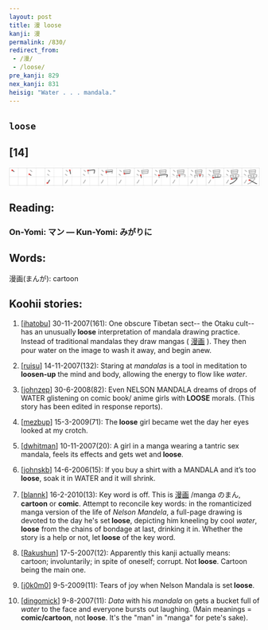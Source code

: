 ```yaml
---
layout: post
title: 漫 loose
kanji: 漫
permalink: /830/
redirect_from:
 - /漫/
 - /loose/
pre_kanji: 829
nex_kanji: 831
heisig: "Water . . . mandala."
---
```


## `loose`

## [14]

<div class="stroke"><img src="../images/E6BCAB.png" /></div>

## Reading:

### On-Yomi: マン &mdash; Kun-Yomi: みがりに

## Words:

漫画(まんが): cartoon

## Koohii stories:

1) [<a href="http://kanji.koohii.com/profile/ihatobu">ihatobu</a>] 30-11-2007(161): One obscure Tibetan sect-- the Otaku cult-- has an unusually<strong> loose</strong> interpretation of mandala drawing practice. Instead of traditional mandalas they draw mangas (  <a href="http://jisho.org/kanji/details/漫画">漫画</a>  ). They then pour water on the image to wash it away, and begin anew. 

2) [<a href="http://kanji.koohii.com/profile/ruisu">ruisu</a>] 14-11-2007(132): Staring at <em>mandalas</em> is a tool in meditation to <strong>loosen-up</strong> the mind and body, allowing the energy to flow like <em>water</em>. 

3) [<a href="http://kanji.koohii.com/profile/johnzep">johnzep</a>] 30-6-2008(82): Even NELSON MANDALA dreams of drops of WATER glistening on comic book/ anime girls with<strong> LOOSE</strong> morals. (This story has been edited in response reports). 

4) [<a href="http://kanji.koohii.com/profile/mezbup">mezbup</a>] 15-3-2009(71): The<strong> loose</strong> girl became wet the day her eyes looked at my crotch. 

5) [<a href="http://kanji.koohii.com/profile/dwhitman">dwhitman</a>] 10-11-2007(20): A girl in a manga wearing a tantric sex mandala, feels its effects and gets wet and<strong> loose</strong>. 

6) [<a href="http://kanji.koohii.com/profile/johnskb">johnskb</a>] 14-6-2006(15): If you buy a shirt with a MANDALA and it’s too<strong> loose</strong>, soak it in WATER and it will shrink. 

7) [<a href="http://kanji.koohii.com/profile/blannk">blannk</a>] 16-2-2010(13): Key word is off. This is   <a href="http://jisho.org/kanji/details/漫画">漫画</a>  /manga のまん, <strong>cartoon</strong> or <strong>comic</strong>. Attempt to reconcile key words: in the romanticized manga version of the life of <em>Nelson Mandela</em>, a full-page drawing is devoted to the day he&#039;s set<strong> loose</strong>, depicting him kneeling by cool <em>water</em>,<strong> loose</strong> from the chains of bondage at last, drinking it in. Whether the story is a help or not, let<strong> loose</strong> of the key word. 

8) [<a href="http://kanji.koohii.com/profile/Rakushun">Rakushun</a>] 17-5-2007(12): Apparently this kanji actually means: cartoon; involuntarily; in spite of oneself; corrupt. Not<strong> loose</strong>. Cartoon being the main one. 

9) [<a href="http://kanji.koohii.com/profile/j0k0m0">j0k0m0</a>] 9-5-2009(11): Tears of joy when Nelson Mandala is set<strong> loose</strong>. 

10) [<a href="http://kanji.koohii.com/profile/dingomick">dingomick</a>] 9-8-2007(11): <em>Data</em> with his <em>mandala</em> on gets a bucket full of <em>water</em> to the face and everyone bursts out laughing. (Main meanings = <strong>comic/cartoon</strong>, not<strong> loose</strong>. It&#039;s the &quot;man&quot; in &quot;manga&quot; for pete&#039;s sake). 
